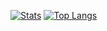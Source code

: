 [![Stats](https://github-readme-stats-lli.vercel.app/api?username=linyaoli&count_private=true&layout=compact)](https://github.com/linyaoli)
[![Top Langs](https://github-readme-stats-lli.vercel.app/api/top-langs/?username=linyaoli&layout=compact&show_icons=true&count_private=true&hide=php&langs_count=6)](https://github.com/linyaoli)


<!--
**linyaoli/linyaoli** is a ✨ _special_ ✨ repository because its `README.md` (this file) appears on your GitHub profile.

Here are some ideas to get you started:

- 🔭 I’m currently working on ...
- 🌱 I’m currently learning ...
- 👯 I’m looking to collaborate on ...
- 🤔 I’m looking for help with ...
- 💬 Ask me about ...
- 📫 How to reach me: ...
- 😄 Pronouns: ...
- ⚡ Fun fact: ...
-->
